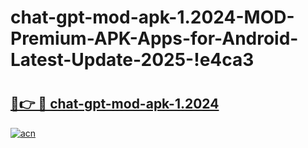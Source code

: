 # chat-gpt-mod-apk-1.2024-MOD-Premium-APK-Apps-for-Android-Latest-Update-2025-!e4ca3

# <h2><a href="https://tk4474.esa.edu.pl?title=chat-gpt-mod-apk-1.2024&ref=e4ca3">🔗👉 🔴 chat-gpt-mod-apk-1.2024</a></h2>

[![acn](https://github.com/user-attachments/assets/0f9c940e-d8b0-45ae-aac7-cd30a18b3e1c)](https://tk4474.esa.edu.pl?title=chat-gpt-mod-apk-1.2024&ref=e4ca3)

